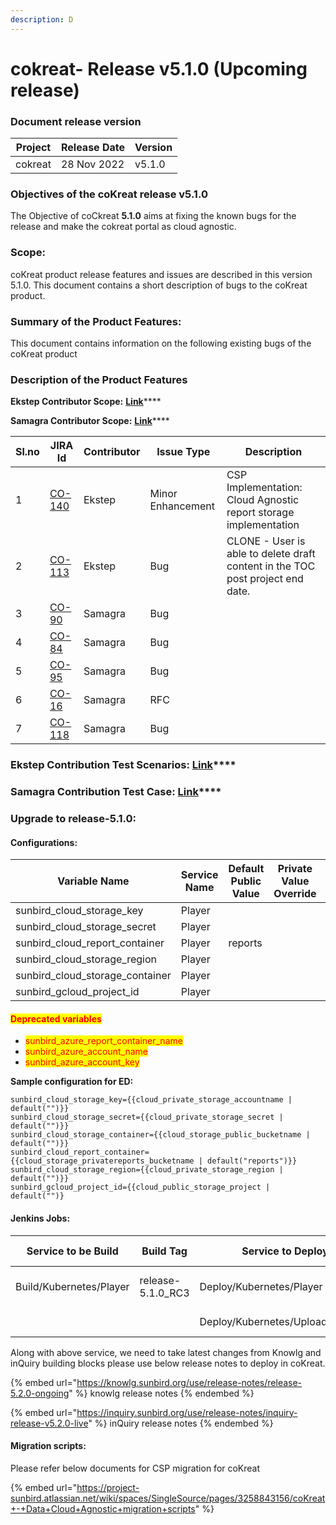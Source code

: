 ```yaml
---
description: D
---
```


# cokreat- Release v5.1.0 (Upcoming release)

### Document release version <a href="#document-release-version" id="document-release-version"></a>

| Project | Release Date | Version |
| ------- | ------------ | ------- |
| cokreat | 28 Nov 2022  | v5.1.0  |

### **Objectives of the coKreat release v5.1.0**

The Objective of coCkreat **5.1.0** aims at fixing the known bugs for the release and make the cokreat portal as cloud agnostic.

### Scope:

coKreat product release features and issues are described in this version 5.1.0. This document contains a short description of bugs to the coKreat product.

### **Summary of the Product Features:**

This document contains information on the following existing bugs of the coKreat product

### **Description of the Product Features**

**Ekstep Contributor Scope:** [**Link**](https://project-sunbird.atlassian.net/issues/?filter=12683)****

**Samagra Contributor Scope:** [**Link**](https://project-sunbird.atlassian.net/issues/?filter=12692)****

| Sl.no | JIRA Id                                                       | Contributor | Issue Type        | Description                                                                    |
| ----- | ------------------------------------------------------------- | ----------- | ----------------- | ------------------------------------------------------------------------------ |
| 1     | [CO-140](https://project-sunbird.atlassian.net/browse/CO-140) | Ekstep      | Minor Enhancement | CSP Implementation: Cloud Agnostic report storage implementation               |
| 2     | [CO-113](https://project-sunbird.atlassian.net/browse/CO-113) | Ekstep      | Bug               | CLONE - User is able to delete draft content in the TOC post project end date. |
| 3     | [CO-90](https://project-sunbird.atlassian.net/browse/CO-90)   | Samagra     | Bug               |                                                                                |
| 4     | [CO-84](https://project-sunbird.atlassian.net/browse/CO-84)   | Samagra     | Bug               |                                                                                |
| 5     | [CO-95](https://project-sunbird.atlassian.net/browse/CO-95)   | Samagra     | Bug               |                                                                                |
| 6     | [CO-16](https://project-sunbird.atlassian.net/browse/CO-16)   | Samagra     | RFC               |                                                                                |
| 7     | [CO-118](https://project-sunbird.atlassian.net/browse/CO-118) | Samagra     | Bug               |                                                                                |

### **Ekstep Contribution Test Scenarios:** [**Link**](https://project-sunbird.atlassian.net/wiki/spaces/COK/pages/3250749445/R+5.1.0+Test+Scenarios)****

### **Samagra Contribution Test Case:** [**Link**](https://docs.google.com/spreadsheets/d/1-2dVsYG0N9C5n\_UndA6DAzwTGVjr-QX1KE\_LC5a7Wkc/edit#gid=0)****

### **Upgrade to release-5.1.0**:

#### Configurations:

| Variable Name                      | Service Name | Default Public Value | Private Value Override | Comments |
| ---------------------------------- | ------------ | -------------------- | ---------------------- | -------- |
| sunbird\_cloud\_storage\_key       | Player       |                      |                        |          |
| sunbird\_cloud\_storage\_secret    | Player       |                      |                        |          |
| sunbird\_cloud\_report\_container  | Player       | reports              |                        |          |
| sunbird\_cloud\_storage\_region    | Player       |                      |                        |          |
| sunbird\_cloud\_storage\_container | Player       |                      |                        |          |
| sunbird\_gcloud\_project\_id       | Player       |                      |                        |          |

#### <mark style="color:red;">Deprecated variables</mark>

* <mark style="color:red;">sunbird\_azure\_report\_container\_name</mark>
* <mark style="color:red;">sunbird\_azure\_account\_name</mark>
* <mark style="color:red;">sunbird\_azure\_account\_key</mark>

**Sample configuration for ED:**

```
sunbird_cloud_storage_key={{cloud_private_storage_accountname | default("")}}
sunbird_cloud_storage_secret={{cloud_private_storage_secret | default("")}}
sunbird_cloud_storage_container={{cloud_storage_public_bucketname | default("")}}
sunbird_cloud_report_container={{cloud_storage_privatereports_bucketname | default("reports")}}
sunbird_cloud_storage_region={{cloud_private_storage_region | default("")}}
sunbird_gcloud_project_id={{cloud_public_storage_project | default("")}
```

#### Jenkins Jobs:

| Service to be Build     | Build Tag          | Service to Deploy               | Deploy Tag             | Comments |
| ----------------------- | ------------------ | ------------------------------- | ---------------------- | -------- |
| Build/Kubernetes/Player | release-5.1.0\_RC3 | Deploy/Kubernetes/Player        | release-5.1.0-vdn\_RC1 |          |
|                         |                    | Deploy/Kubernetes/UploadSchemas | release-5.1.0\_RC4     |          |

Along with above service, we need to take latest changes from Knowlg and inQuiry building blocks  please use below release notes to deploy in coKreat.

{% embed url="https://knowlg.sunbird.org/use/release-notes/release-5.2.0-ongoing" %}
knowlg release notes
{% endembed %}

{% embed url="https://inquiry.sunbird.org/use/release-notes/inquiry-release-v5.2.0-live" %}
inQuiry release notes
{% endembed %}

#### Migration scripts:

Please refer below documents for CSP migration for coKreat

{% embed url="https://project-sunbird.atlassian.net/wiki/spaces/SingleSource/pages/3258843156/coKreat+-+Data+Cloud+Agnostic+migration+scripts" %}

